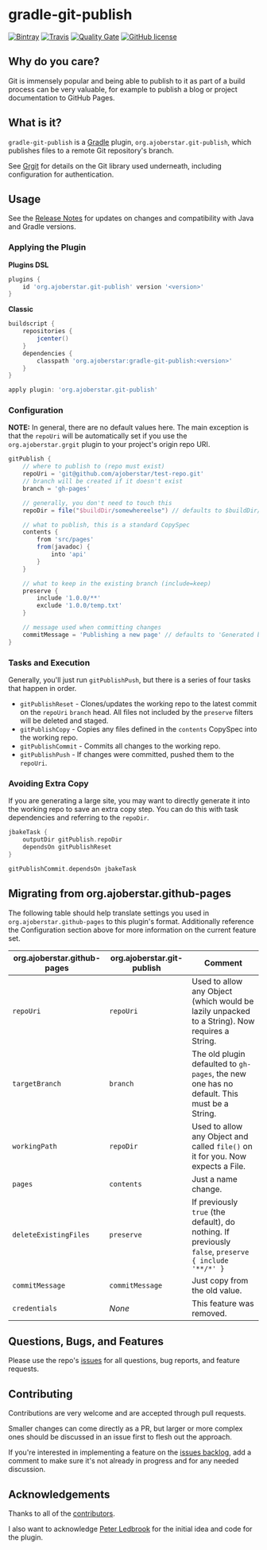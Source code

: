 # gradle-git-publish

[![Bintray](https://api.bintray.com/packages/ajoberstar/maven/gradle-git-publish/images/download.svg)](https://bintray.com/ajoberstar/maven/gradle-git-publish/_latestVersion)
[![Travis](https://img.shields.io/travis/ajoberstar/gradle-git-publish.svg?style=flat-square)](https://travis-ci.org/ajoberstar/gradle-git-publish)
[![Quality Gate](https://sonarqube.ajoberstar.com/api/badges/gate?key=org.ajoberstar:gradle-git-publish)](https://sonarqube.ajoberstar.com/dashboard/index/org.ajoberstar:gradle-git-publish)
[![GitHub license](https://img.shields.io/github/license/ajoberstar/gradle-git-publish.svg?style=flat-square)](https://github.com/ajoberstar/gradle-git-publish/blob/master/LICENSE)

## Why do you care?

Git is immensely popular and being able to publish to it as part of a build process can be very valuable, for example to publish a blog or project documentation to GitHub Pages.

## What is it?

`gradle-git-publish` is a [Gradle](http://gradle.org) plugin, `org.ajoberstar.git-publish`, which publishes files to a
remote Git repository's branch.

See [Grgit](https://github.com/ajoberstar/grgit) for details on the Git library used underneath, including
configuration for authentication.

## Usage

See the [Release Notes](https://github.com/ajoberstar/gradle-git-publish/releases) for updates on
changes and compatibility with Java and Gradle versions.

### Applying the Plugin

**Plugins DSL**

```groovy
plugins {
    id 'org.ajoberstar.git-publish' version '<version>'
}
```

**Classic**

```groovy
buildscript {
    repositories {
        jcenter()
    }
    dependencies {
        classpath 'org.ajoberstar:gradle-git-publish:<version>'
    }
}

apply plugin: 'org.ajoberstar.git-publish'
```

### Configuration

**NOTE:** In general, there are no default values here. The main exception is that the `repoUri` will be automatically set if you use the `org.ajoberstar.grgit` plugin to your project's origin repo URI.

```groovy
gitPublish {
    // where to publish to (repo must exist)
    repoUri = 'git@github.com/ajoberstar/test-repo.git'
    // branch will be created if it doesn't exist
    branch = 'gh-pages'

    // generally, you don't need to touch this
    repoDir = file("$buildDir/somewhereelse") // defaults to $buildDir/gitPublish

    // what to publish, this is a standard CopySpec
    contents {
        from 'src/pages'
        from(javadoc) {
            into 'api'
        }
    }

    // what to keep in the existing branch (include=keep)
    preserve {
        include '1.0.0/**'
        exclude '1.0.0/temp.txt'
    }

    // message used when committing changes
    commitMessage = 'Publishing a new page' // defaults to 'Generated by gradle-git-publish'
}
```

### Tasks and Execution

Generally, you'll just run `gitPublishPush`, but there is a series of four tasks that happen in order.

* `gitPublishReset` - Clones/updates the working repo to the latest commit on the `repoUri` `branch` head. All files not included by the `preserve` filters will be deleted and staged.
* `gitPublishCopy` - Copies any files defined in the `contents` CopySpec into the working repo.
* `gitPublishCommit` - Commits all changes to the working repo.
* `gitPublishPush` - If changes were committed, pushed them to the `repoUri`.

### Avoiding Extra Copy

If you are generating a large site, you may want to directly generate it into the working repo to save an extra copy step. You can do this with task dependencies and referring to the `repoDir`.

```groovy
jbakeTask {
    outputDir gitPublish.repoDir
    dependsOn gitPublishReset
}

gitPublishCommit.dependsOn jbakeTask
```

## Migrating from org.ajoberstar.github-pages

The following table should help translate settings you used in `org.ajoberstar.github-pages` to this plugin's format. Additionally reference the Configuration section above for more information on the current feature set.

| org.ajoberstar.github-pages | org.ajoberstar.git-publish | Comment |
|-----------------------------|----------------------------|---------|
| `repoUri`                   | `repoUri`                  | Used to allow any Object (which would be lazily unpacked to a String). Now requires a String. |
| `targetBranch`              | `branch`                   | The old plugin defaulted to `gh-pages`, the new one has no default. This must be a String. |
| `workingPath`               | `repoDir`                  | Used to allow any Object and called `file()` on it for you. Now expects a File. |
| `pages`                     | `contents`                 | Just a name change. |
| `deleteExistingFiles`       | `preserve`                 | If previously `true` (the default), do nothing. If previously `false`, `preserve { include '**/*' }`
| `commitMessage`             | `commitMessage`            | Just copy from the old value. |
| `credentials`               | _None_                     | This feature was removed. |

## Questions, Bugs, and Features

Please use the repo's [issues](https://github.com/ajoberstar/gradle-git-publish/issues)
for all questions, bug reports, and feature requests.

## Contributing

Contributions are very welcome and are accepted through pull requests.

Smaller changes can come directly as a PR, but larger or more complex
ones should be discussed in an issue first to flesh out the approach.

If you're interested in implementing a feature on the
[issues backlog](https://github.com/ajoberstar/gradle-git-publish/issues), add a comment
to make sure it's not already in progress and for any needed discussion.

## Acknowledgements

Thanks to all of the [contributors](https://github.com/ajoberstar/gradle-git-publish/graphs/contributors).

I also want to acknowledge [Peter Ledbrook](https://github.com/pledbrook) for the initial
idea and code for the plugin.
